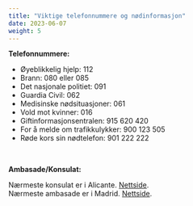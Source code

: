 ```yaml
---
title: "Viktige telefonnummere og nødinformasjon"
date: 2023-06-07
weight: 5
---
```


**Telefonnummere:**

- Øyeblikkelig hjelp: 112
- Brann: 080 eller 085
- Det nasjonale politiet: 091
- Guardia Civil: 062
- Medisinske nødsituasjoner: 061
- Vold mot kvinner: 016
- Giftinformasjonsentralen: 915 620 420
- For å melde om trafikkulykker: 900 123 505
- Røde kors sin nødtelefon: 901 222 222

&nbsp;

**Ambasade/Konsulat:**

Nærmeste konsulat er i Alicante. [Nettside](https://www.norway.no/es/spain/for-nordmenn/ambassaden-og-konsulatene/honorare-konsulater/).\
Nærmeste ambasade er i Madrid. [Nettside](https://www.norway.no/es/spain/for-nordmenn/ambassaden-og-konsulatene/kontakt-ambassaden/).